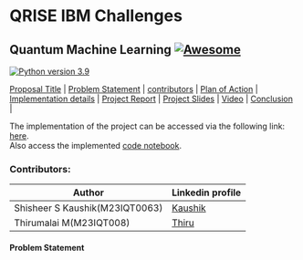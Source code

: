 # QRISE IBM Challenges
## Quantum Machine Learning [![Awesome](https://cdn.rawgit.com/sindresorhus/awesome/d7305f38d29fed78fa85652e3a63e154dd8e8829/media/badge.svg)](https://github.com/sindresorhus/awesome)

[![Python version 3.9](https://img.shields.io/badge/python-v3.9-brightgreen)](https://docs.python.org/3/whatsnew/3.9.html)

[Proposal Title](#proposal-title) | [Problem Statement](#problem-statement) | [contributors](#contributors) | [Plan of Action](#plan-of-action) | [Implementation details](austism) | [Project Report](prompt/report.pdf) | [Project Slides](prompt/ppt.pdf) | [Video](https://youtu.be/uIKkJragaoU?si=E95tmCCPxxCMWNke) | [Conclusion](#conclusion) |

The implementation of the project can be accessed via the following link: [here](implementation/notebbok).<br>
Also access the implemented [code notebook](austism/penn.ipynb).

### Contributors:

| Author           | Linkedin profile                                 |
|------------------|-------------------------------------------------|
| Shisheer S Kaushik(M23IQT0063) | [Kaushik](https://www.linkedin.com/in/shisheerkaushik24/) | 
| Thirumalai M(M23IQT008)| [Thiru](https://www.linkedin.com/in/m-thirumalai/?originalSubdomain=in)| 
                                                      
#### Problem Statement

